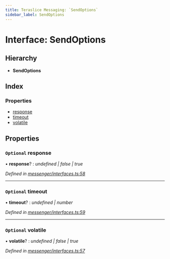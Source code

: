 ```yaml
---
title: Teraslice Messaging: `SendOptions`
sidebar_label: SendOptions
---
```


# Interface: SendOptions

## Hierarchy

* **SendOptions**

## Index

### Properties

* [response](sendoptions.md#optional-response)
* [timeout](sendoptions.md#optional-timeout)
* [volatile](sendoptions.md#optional-volatile)

## Properties

### `Optional` response

• **response**? : *undefined | false | true*

*Defined in [messenger/interfaces.ts:58](https://github.com/terascope/teraslice/blob/d8feecc03/packages/teraslice-messaging/src/messenger/interfaces.ts#L58)*

___

### `Optional` timeout

• **timeout**? : *undefined | number*

*Defined in [messenger/interfaces.ts:59](https://github.com/terascope/teraslice/blob/d8feecc03/packages/teraslice-messaging/src/messenger/interfaces.ts#L59)*

___

### `Optional` volatile

• **volatile**? : *undefined | false | true*

*Defined in [messenger/interfaces.ts:57](https://github.com/terascope/teraslice/blob/d8feecc03/packages/teraslice-messaging/src/messenger/interfaces.ts#L57)*
